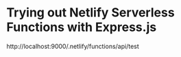 # Trying out Netlify Serverless Functions with Express.js

http://localhost:9000/.netlify/functions/api/test
